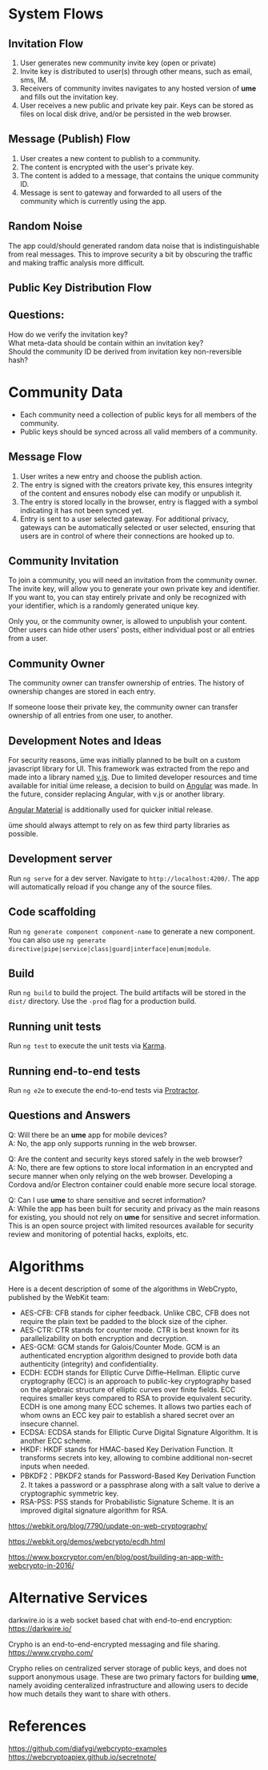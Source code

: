 # System Flows

## Invitation Flow

1. User generates new community invite key (open or private)
2. Invite key is distributed to user(s) through other means, such as email, sms, IM.
3. Receivers of community invites navigates to any hosted version of **ume** and fills out the invitation key.
4. User receives a new public and private key pair. Keys can be stored as files on local disk drive, and/or be persisted in the web browser.

## Message (Publish) Flow
1. User creates a new content to publish to a community.
2. The content is encrypted with the user's private key.
3. The content is added to a message, that contains the unique community ID.
4. Message is sent to gateway and forwarded to all users of the community which is currently using the app.


## Random Noise
The app could/should generated random data noise that is indistinguishable from real messages. This to improve security a bit by obscuring the traffic and making traffic analysis more difficult.


## Public Key Distribution Flow

## Questions:

How do we verify the invitation key?   
What meta-data should be contain within an invitation key?   
Should the community ID be derived from invitation key non-reversible hash?  

# Community Data

- Each community need a collection of public keys for all members of the community.
- Public keys should be synced across all valid members of a community.

## Message Flow

1. User writes a new entry and choose the publish action.
2. The entry is signed with the creators private key, this ensures integrity of the content and ensures nobody else can modify or unpublish it.
3. The entry is stored locally in the browser, entry is flagged with a symbol indicating it has not been synced yet.
4. Entry is sent to a user selected gateway. For additional privacy, gateways can be automatically selected or user selected, ensuring that users are in control of where their connections are hooked up to.

## Community Invitation

To join a community, you will need an invitation from the community owner. The invite key, will allow you to generate your own private key and identifier. If you want to, you can stay entirely private and only be recognized with your identifier, which is a randomly generated unique key.

Only you, or the community owner, is allowed to unpublish your content. Other users can hide other users' posts, either individual post or all entries from a user.

## Community Owner

The community owner can transfer ownership of entries. The history of ownership changes are stored in each entry.

If someone loose their private key, the community owner can transfer ownership of all entries from one user, to another.

## Development Notes and Ideas

For security reasons, üme was initially planned to be built on a custom javascript library for UI. This framework was extracted from the repo and made into a library named [v.js](https://github.com/sondreb/v.js). Due to limited developer resources and time available for initial üme release, a decision to build on [Angular](https://angular.io/) was made. In the future, consider replacing Angular, with v.js or another library.

[Angular Material](https://material.angular.io/) is additionally used for quicker initial release.

üme should always attempt to rely on as few third party libraries as possible.

## Development server

Run `ng serve` for a dev server. Navigate to `http://localhost:4200/`. The app will automatically reload if you change any of the source files.

## Code scaffolding

Run `ng generate component component-name` to generate a new component. You can also use `ng generate directive|pipe|service|class|guard|interface|enum|module`.

## Build

Run `ng build` to build the project. The build artifacts will be stored in the `dist/` directory. Use the `-prod` flag for a production build.

## Running unit tests

Run `ng test` to execute the unit tests via [Karma](https://karma-runner.github.io).

## Running end-to-end tests

Run `ng e2e` to execute the end-to-end tests via [Protractor](http://www.protractortest.org/).

## Questions and Answers

Q: Will there be an **ume** app for mobile devices?   
A: No, the app only supports running in the web browser.

Q: Are the content and security keys stored safely in the web browser?   
A: No, there are few options to store local information in an encrypted and secure manner when only relying on the web browser. Developing a Cordova and/or Electron container could enable more secure local storage.

Q: Can I use **ume** to share sensitive and secret information?   
A: While the app has been built for security and privacy as the main reasons for existing, you should not rely on **ume** for sensitive and secret information. This is an open source project with limited resources available for security review and monitoring of potential hacks, exploits, etc.

# Algorithms

Here is a decent description of some of the algorithms in WebCrypto, published by the WebKit team:

* AES-CFB: CFB stands for cipher feedback. Unlike CBC, CFB does not require the plain text be padded to the block size of the cipher.
* AES-CTR: CTR stands for counter mode. CTR is best known for its parallelizability on both encryption and decryption.
* AES-GCM: GCM stands for Galois/Counter Mode. GCM is an authenticated encryption algorithm designed to provide both data authenticity (integrity) and confidentiality.
* ECDH: ECDH stands for Elliptic Curve Diffie–Hellman. Elliptic curve cryptography (ECC) is an approach to public-key cryptography based on the algebraic structure of elliptic curves over finite fields. ECC requires smaller keys compared to RSA to provide equivalent security. ECDH is one among many ECC schemes. It allows two parties each of whom owns an ECC key pair to establish a shared secret over an insecure channel.
* ECDSA: ECDSA stands for Elliptic Curve Digital Signature Algorithm. It is another ECC scheme.
* HKDF: HKDF stands for HMAC-based Key Derivation Function. It transforms secrets into key, allowing to combine additional non-secret inputs when needed.
* PBKDF2：PBKDF2 stands for Password-Based Key Derivation Function 2. It takes a password or a passphrase along with a salt value to derive a cryptographic symmetric key.
* RSA-PSS: PSS stands for Probabilistic Signature Scheme. It is an improved digital signature algorithm for RSA.

https://webkit.org/blog/7790/update-on-web-cryptography/

https://webkit.org/demos/webcrypto/ecdh.html

https://www.boxcryptor.com/en/blog/post/building-an-app-with-webcrypto-in-2016/

# Alternative Services

darkwire.io is a web socket based chat with end-to-end encryption:   
https://darkwire.io/

Crypho is an end-to-end-encrypted messaging and file sharing.    
https://www.crypho.com/

Crypho relies on centralized server storage of public keys, and does not support anonymous usage. These are two primary factors for building **ume**, namely avoiding centeralized infrastructure and allowing users to decide how much details they want to share with others.

# References

https://github.com/diafygi/webcrypto-examples
https://webcryptoapiex.github.io/secretnote/




